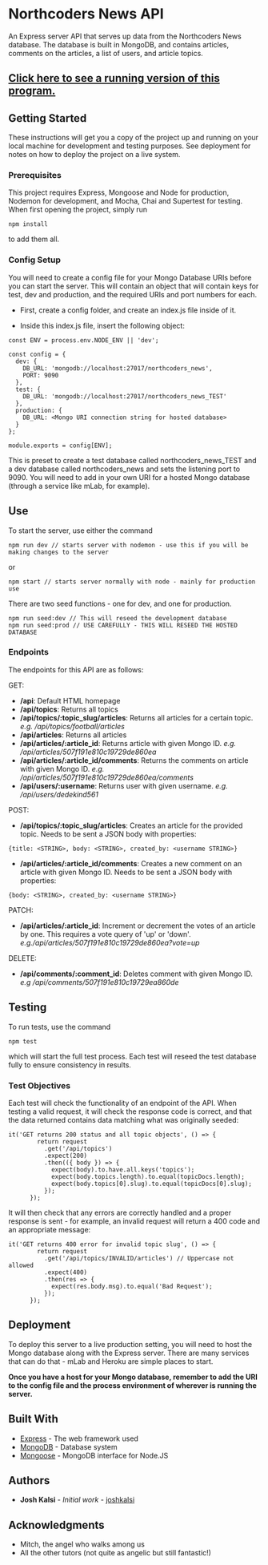 # Northcoders News API

An Express server API that serves up data from the Northcoders News database. The database is built in MongoDB, and contains articles, comments on the articles, a list of users, and article topics.

## [Click here to see a running version of this program.](https://northcoders-news-jk.herokuapp.com/)

## Getting Started

These instructions will get you a copy of the project up and running on your local machine for development and testing purposes. See deployment for notes on how to deploy the project on a live system.

### Prerequisites

This project requires Express, Mongoose and Node for production, Nodemon for development, and Mocha, Chai and Supertest for testing. When first opening the project, simply run

```
npm install
```
to add them all.

### Config Setup

You will need to create a config file for your Mongo Database URIs before you can start the server. This will contain an object that will contain keys for test, dev and production, and the required URIs and port numbers for each.

* First, create a config folder, and create an index.js file inside of it.

* Inside this index.js file, insert the following object:
```
const ENV = process.env.NODE_ENV || 'dev';

const config = {
  dev: {
    DB_URL: 'mongodb://localhost:27017/northcoders_news',
    PORT: 9090
  },
  test: {
    DB_URL: 'mongodb://localhost:27017/northcoders_news_TEST'
  },
  production: {
    DB_URL: <Mongo URI connection string for hosted database>
  }
};

module.exports = config[ENV];
```
This is preset to create a test database called northcoders_news_TEST and a dev database called northcoders_news and sets the listening port to 9090.
You will need to add in your own URI for a hosted Mongo database (through a service like mLab, for example).

## Use
To start the server, use either the command 
```
npm run dev // starts server with nodemon - use this if you will be making changes to the server
```
or 
```
npm start // starts server normally with node - mainly for production use
```
There are two seed functions - one for dev, and one for production.
```
npm run seed:dev // This will reseed the development database
npm run seed:prod // USE CAREFULLY - THIS WILL RESEED THE HOSTED DATABASE
```

### Endpoints

The endpoints for this API are as follows:

GET:
* **/api**: Default HTML homepage
* **/api/topics**: Returns all topics
* **/api/topics/:topic_slug/articles**: Returns all articles for a certain topic. *e.g. /api/topics/football/articles*
* **/api/articles**: Returns all articles
* **/api/articles/:article_id**: Returns article with given Mongo ID. *e.g. /api/articles/507f191e810c19729de860ea*
* **/api/articles/:article_id/comments**: Returns the comments on article with given Mongo ID. *e.g. /api/articles/507f191e810c19729de860ea/comments*
* **/api/users/:username**: Returns user with given username. *e.g. /api/users/dedekind561*

POST:
* **/api/topics/:topic_slug/articles**: Creates an article for the provided topic. Needs to be sent a JSON body with properties:
```
{title: <STRING>, body: <STRING>, created_by: <username STRING>}
```
* **/api/articles/:article_id/comments**: Creates a new comment on an article with given Mongo ID. Needs to be sent a JSON body with properties:
```
{body: <STRING>, created_by: <username STRING>}
```

PATCH: 
* **/api/articles/:article_id**: Increment or decrement the votes of an article by one. This requires a vote query of 'up' or 'down'. *e.g./api/articles/507f191e810c19729de860ea?vote=up*

DELETE: 
* **/api/comments/:comment_id**: Deletes comment with given Mongo ID. *e.g /api/comments/507f191e810c19729ea860de*



## Testing

To run tests, use the command
```
npm test
```
which will start the full test process. Each test will reseed the test database fully to ensure consistency in results.

### Test Objectives

Each test will check the functionality of an endpoint of the API. When testing a valid request, it will check the response code is correct, and that the data returned contains data matching what was originally seeded:

```
it('GET returns 200 status and all topic objects', () => {
        return request
          .get('/api/topics')
          .expect(200)
          .then(({ body }) => {
            expect(body).to.have.all.keys('topics');
            expect(body.topics.length).to.equal(topicDocs.length);
            expect(body.topics[0].slug).to.equal(topicDocs[0].slug);
          });
      });
```
It will then check that any errors are correctly handled and a proper response is sent - for example, an invalid request will return a 400 code and an appropriate message:

```
it('GET returns 400 error for invalid topic slug', () => {
        return request
          .get('/api/topics/INVALID/articles') // Uppercase not allowed
          .expect(400)
          .then(res => {
            expect(res.body.msg).to.equal('Bad Request');
          });
      });

```

## Deployment

To deploy this server to a live production setting, you will need to host the Mongo database along with the Express server. There are many services that can do that - mLab and Heroku are simple places to start. 

**Once you have a host for your Mongo database, remember to add the URI to the config file and the process environment of wherever is running the server.**

## Built With

* [Express](https://expressjs.com/) - The web framework used
* [MongoDB](https://www.mongodb.com/) - Database system
* [Mongoose](https://mongoosejs.com/) - MongoDB interface for Node.JS

## Authors

* **Josh Kalsi** - *Initial work* - [joshkalsi](https://github.com/joshkalsi)

## Acknowledgments

* Mitch, the angel who walks among us
* All the other tutors (not quite as angelic but still fantastic!)
